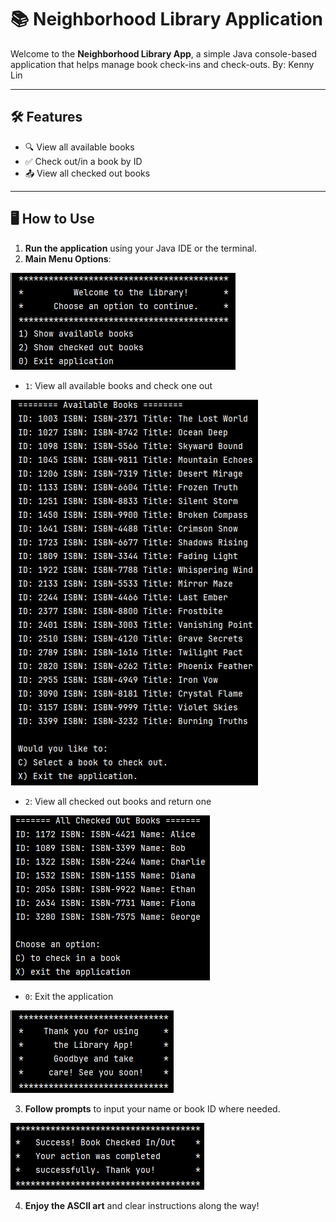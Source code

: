 # 📚 Neighborhood Library Application

Welcome to the **Neighborhood Library App**, a simple Java console-based 
application that helps manage book check-ins and check-outs.
By: Kenny Lin

---

## 🛠 Features

- 🔍 View all available books
- ✅ Check out/in a book by ID
- 📤 View all checked out books

---

## 🖥 How to Use

1. **Run the application** using your Java IDE or the terminal.
2. **Main Menu Options**:

![img.png](img.png)

- `1`: View all available books and check one out

![img_1.png](img_1.png)

- `2`: View all checked out books and return one

![img_2.png](img_2.png)

- `0`: Exit the application

![img_3.png](img_3.png)

3. **Follow prompts** to input your name or book ID where needed.

![img_4.png](img_4.png)

4. **Enjoy the ASCII art** and clear instructions along the way!
